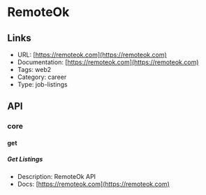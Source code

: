 # RemoteOk

## Links

* URL: [https://remoteok.com](https://remoteok.com)
* Documentation: [https://remoteok.com](https://remoteok.com)
* Tags: web2
* Category: career
* Type: job-listings

## API

### core

#### get

##### Get Listings

* Description: RemoteOk API
* Docs: [https://remoteok.com](https://remoteok.com)
